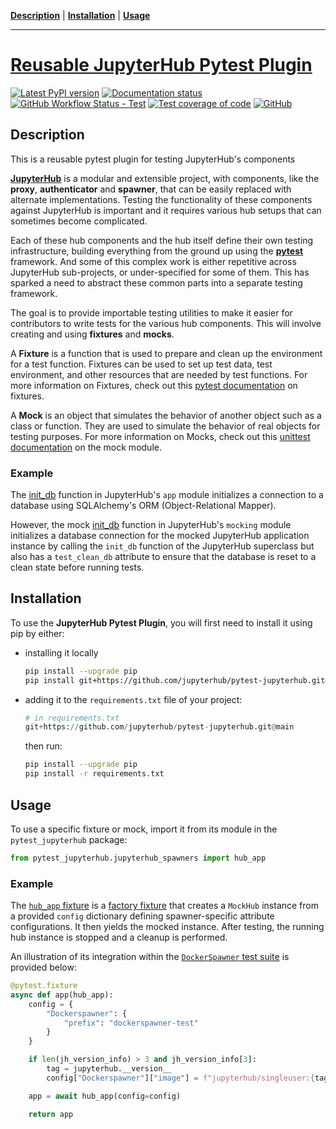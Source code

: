 **[Description](#description)** |
**[Installation](#installation)** |
**[Usage](#usage)**

---

# [Reusable JupyterHub Pytest Plugin](https://github.com/jupyterhub/pytest-jupyterhub)

[![Latest PyPI version](https://img.shields.io/pypi/v/pytest-jupyterhub?logo=pypi)](https://pypi.python.org/pypi/pytest-jupyterhub)
[![Documentation status](https://img.shields.io/readthedocs/pytest-jupyterhub?logo=read-the-docs)](https://pytest-jupyterhub.readthedocs.io/en/latest/?badge=latest)
[![GitHub Workflow Status - Test](https://img.shields.io/github/workflow/status/jupyterhub/pytest-jupyterhub/Test?logo=github&label=tests)](https://github.com/jupyterhub/pytest-jupyterhub/actions)
[![Test coverage of code](https://codecov.io/gh/jupyterhub/pytest-jupyterhub/branch/main/graph/badge.svg)](https://codecov.io/gh/jupyterhub/pytest-jupyterhub)
[![GitHub](https://img.shields.io/badge/issue_tracking-github-blue?logo=github)](https://github.com/jupyterhub/pytest-jupyterhub/issues)

## Description

This is a reusable pytest plugin for testing JupyterHub's components

[**JupyterHub**](https://github.com/jupyterhub/jupyterhub) is a modular and extensible project, with components, like the **proxy**, **authenticator** and **spawner**, that can be easily replaced with alternate implementations. Testing the functionality of these components against JupyterHub is important and it requires various hub setups that can sometimes become complicated.

Each of these hub components and the hub itself define their own testing infrastructure, building everything from the ground up using the [**pytest**](https://docs.pytest.org/en/7.2.x/) framework. And some of this complex work is either repetitive across JupyterHub sub-projects, or under-specified for some of them. This has sparked a need to abstract these common parts into a separate testing framework.

The goal is to provide importable testing utilities to make it easier for contributors to write tests for the various hub components.
This will involve creating and using **fixtures** and **mocks**.

A **Fixture** is a function that is used to prepare and clean up the environment for a test function. Fixtures can be used to set up test data, test environment, and other resources that are needed by test functions.
For more information on Fixtures, check out this [pytest documentation](https://docs.pytest.org/en/latest/explanation/fixtures.html) on fixtures.

A **Mock** is an object that simulates the behavior of another object such as a class or function. They are used to simulate the behavior of real objects for testing purposes.
For more information on Mocks, check out this [unittest documentation](https://docs.python.org/3/library/unittest.mock.html) on the mock module.

### Example

The [init_db](https://github.com/jupyterhub/jupyterhub/blob/336d7cfcfaf74087e4ee467d5e3d3bec0c25c3d0/jupyterhub/app.py#L1804) function in JupyterHub's `app` module initializes a connection to a database using SQLAlchemy's ORM (Object-Relational Mapper).

However, the mock [init_db](https://github.com/jupyterhub/jupyterhub/blob/336d7cfcfaf74087e4ee467d5e3d3bec0c25c3d0/jupyterhub/tests/mocking.py#L295) function in JupyterHub's `mocking` module initializes a database connection for the mocked JupyterHub application instance by calling the `init_db` function of the JupyterHub superclass but also has a `test_clean_db` attribute to ensure that the database is reset to a clean state before running tests.

## Installation

To use the **JupyterHub Pytest Plugin**, you will first need to install it using pip by either:

- installing it locally
  ```bash
  pip install --upgrade pip
  pip install git+https://github.com/jupyterhub/pytest-jupyterhub.git@main
  ```
- adding it to the `requirements.txt` file of your project:

  ```python
  # in requirements.txt
  git+https://github.com/jupyterhub/pytest-jupyterhub.git@main
  ```

  then run:

  ```bash
  pip install --upgrade pip
  pip install -r requirements.txt
  ```

## Usage

To use a specific fixture or mock, import it from its module in the `pytest_jupyterhub` package:

```python
from pytest_jupyterhub.jupyterhub_spawners import hub_app
```

### Example

The [`hub_app` fixture](https://github.com/jupyterhub/pytest-jupyterhub/blob/829aad654cb69de56b227c7177a844a0b5ea8485/pytest_jupyterhub/jupyterhub_spawners.py#L42) is a [factory fixture](https://docs.pytest.org/en/latest/how-to/fixtures.html#factories-as-fixtures) that creates a `MockHub` instance from a provided `config` dictionary defining spawner-specific attribute configurations. It then yields the mocked instance. After testing, the running hub instance is stopped and a cleanup is performed.

An illustration of its integration within the [`DockerSpawner` test suite](https://github.com/jupyterhub/dockerspawner/blob/af2da8d06898406816193f7a68b21b776fc909b6/tests/conftest.py#L71) is provided below:

```python
@pytest.fixture
async def app(hub_app):
    config = {
        "Dockerspawner": {
            "prefix": "dockerspawner-test"
        }
    }

    if len(jh_version_info) > 3 and jh_version_info[3]:
        tag = jupyterhub.__version__
        config["Dockerspawner"]["image"] = f"jupyterhub/singleuser:{tag}"

    app = await hub_app(config=config)

    return app
```
